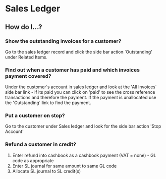 # Sales Ledger

## How do I...?

### Show the outstanding invoices for a customer?

Go to the sales ledger record and click the side bar action 'Outstanding' under Related Items.

### Find out when a customer has paid and which invoices payment covered?

Under the customer's account in sales ledger and look at the 'All Invoices' side bar link - if its paid you can click on 'paid' to see the cross reference transactions and therefore the payment. If the payment is unallocated use the 'Outstanding' link to find the payment.

### Put a customer on stop?

Go to the customer under Sales ledger and look for the side bar action 'Stop Account'

### Refund a customer in credit?

 1.  Enter refund into cashbook as a cashbook payment (VAT = none) - GL code as appropriate
 2.  Enter SL journal for same amount to same GL code
 3.  Allocate SL journal to SL credit(s)
